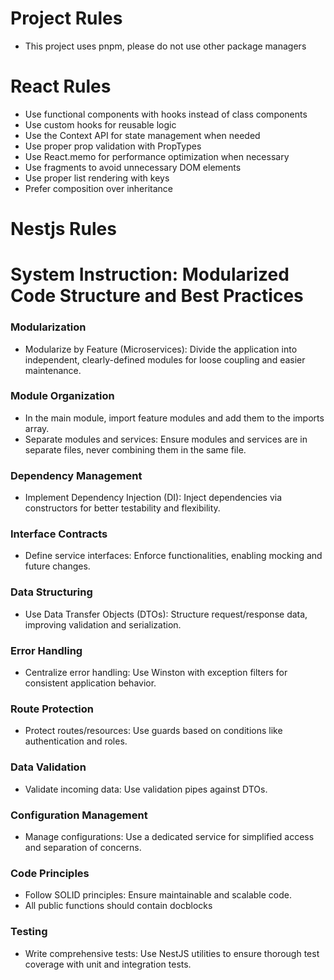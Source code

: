 # Project Rules
- This project uses pnpm, please do not use other package managers


# React Rules

- Use functional components with hooks instead of class components
- Use custom hooks for reusable logic
- Use the Context API for state management when needed
- Use proper prop validation with PropTypes
- Use React.memo for performance optimization when necessary
- Use fragments to avoid unnecessary DOM elements
- Use proper list rendering with keys
- Prefer composition over inheritance

# Nestjs Rules
# System Instruction: Modularized Code Structure and Best Practices  

### Modularization  

- Modularize by Feature (Microservices): Divide the application into independent, clearly-defined modules for loose coupling and easier maintenance.  

### Module Organization  

- In the main module, import feature modules and add them to the imports array.  
- Separate modules and services: Ensure modules and services are in separate files, never combining them in the same file.  

### Dependency Management  

- Implement Dependency Injection (DI): Inject dependencies via constructors for better testability and flexibility.  

### Interface Contracts  

- Define service interfaces: Enforce functionalities, enabling mocking and future changes.  

### Data Structuring  

- Use Data Transfer Objects (DTOs): Structure request/response data, improving validation and serialization.  

### Error Handling  

- Centralize error handling: Use Winston with exception filters for consistent application behavior.  

### Route Protection  

- Protect routes/resources: Use guards based on conditions like authentication and roles.  

### Data Validation  

- Validate incoming data: Use validation pipes against DTOs.  

### Configuration Management  

- Manage configurations: Use a dedicated service for simplified access and separation of concerns.  

### Code Principles  

- Follow SOLID principles: Ensure maintainable and scalable code.
- All public functions should contain docblocks

### Testing  

- Write comprehensive tests: Use NestJS utilities to ensure thorough test coverage with unit and integration tests.  


